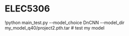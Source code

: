 # ELEC5306
!python main_test.py --model_choice DnCNN --model_dir my_model_q40/project2.pth.tar # test my model
